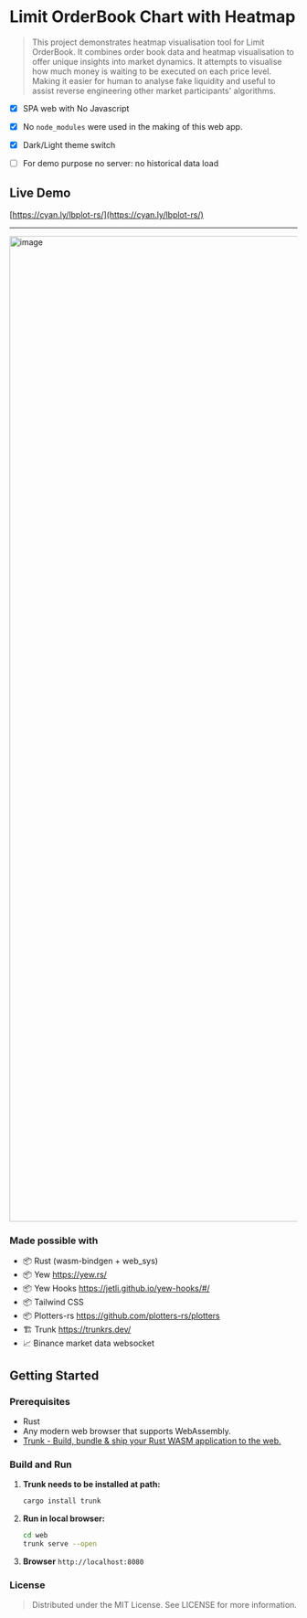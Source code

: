 # Limit OrderBook Chart with Heatmap


> This project demonstrates heatmap visualisation tool for Limit OrderBook. It combines order book data and heatmap visualisation to offer unique insights into market dynamics. It attempts to visualise how much money is waiting to be executed on each price level. Making it easier for human to analyse fake liquidity and useful to assist reverse engineering other market participants' algorithms. 

- [x] SPA web with No Javascript
- [x] No `node_modules` were used in the making of this web app.
- [x] Dark/Light theme switch
- [ ] For demo purpose no server: no historical data load


## Live Demo

[https://cyan.ly/lbplot-rs/](https://cyan.ly/lbplot-rs/)

---


<img width="1725" alt="image" src="https://github.com/cyanly/lbplot-rs/assets/5181446/5605bca0-57bc-416f-a48e-d65fae58a00d">



### Made possible with

- 📦 Rust (wasm-bindgen + web_sys)
- 📦 Yew https://yew.rs/
- 📦 Yew Hooks https://jetli.github.io/yew-hooks/#/
- 📦 Tailwind CSS
- 📦 Plotters-rs https://github.com/plotters-rs/plotters
- 🏗 Trunk https://trunkrs.dev/
- 📈 Binance market data websocket


## Getting Started

### Prerequisites

- Rust
- Any modern web browser that supports WebAssembly.
- [Trunk - Build, bundle & ship your Rust WASM application to the web.](https://github.com/trunk-rs/trunk)

### Build and Run

1. **Trunk needs to be installed at path:**

   ```bash
   cargo install trunk
   ```

2. **Run in local browser:**
   ```bash
   cd web
   trunk serve --open
   ```

3. **Browser** `http://localhost:8080`

### License
> Distributed under the MIT License. See LICENSE for more information.
